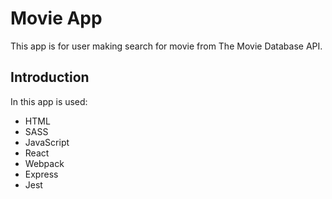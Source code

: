 # Movie App

This app is for user making search for movie from The Movie Database API.

## Introduction

In this app is used:

- HTML
- SASS
- JavaScript
- React
- Webpack
- Express
- Jest
